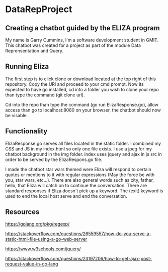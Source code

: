 # DataRepProject

## Creating a chatbot guided by the ELIZA program

My name is Garry Cummins, I'm a software development student in GMIT. This chatbot was created for a project as part of the module Data Reprensentation and Query.

## Running Eliza
The first step is to click clone or download located at the top right of this repository. Copy the URl and proceed to your cmd prompt. Now its expected to have go installed, cd into a folder you wish to clone your repo than type the command (git clone url).

Cd into the repo than type the command (go run ElizaResponse.go), allow access than go to localhost:8080 on your browser, the chatbot should now be visable.

## Functionality
ElizaResponse.go serves all files located in the static folder. I combined my CSS and JS in my index.html so only one file exists. I use a jpeg for my chatbot background in the img folder. index uses jquery and ajax in js src in order to be served by the ElizaRespons.go file.

I made the chatbot star wars themed were Eliza will respond to certain quotes or mentions to it with regular expressions (May the force be with you, star wars, etc...). There are also general words such as city, father, hello, that Eliza will catch on to continue the conversation. There are standard responses if Eliza doesn't pick up a keyword. The (exit) keyword is used to end the local host serve and end the conversation.


## Resources

https://golang.org/pkg/regexp/

https://stackoverflow.com/questions/26559557/how-do-you-serve-a-static-html-file-using-a-go-web-server

https://www.w3schools.com/jquery/

https://stackoverflow.com/questions/23197206/how-to-get-ajax-post-request-value-in-go-lang

